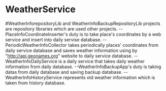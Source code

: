 # WeatherService
#WeatherInforepositoryLib and WeatherInfoBackupRepositoryLib projects are repository libraries which are used other projects.
--PlaceInfoCoordinateInserter's duty is to take place's coordinates by a web service and insert into daily servise database.
--PeriodicWeatherInfoCollector takes periodically places' coordinates from daily service database and saves weather information using by "http://api.geonames.org" website to daily 
  service database.
--WeatherInfoDailyService is a daily service that takes daily weather information from daily database.
--WeatherInfoBackupApp's duty is taking datas from daily database and saving backup database.
--WeatherInfoHistoryService represents old weather information which is taken from history database.
